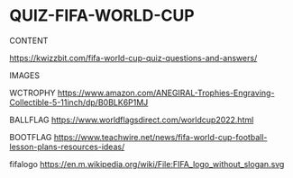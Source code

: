 # QUIZ-FIFA-WORLD-CUP

CONTENT 

https://kwizzbit.com/fifa-world-cup-quiz-questions-and-answers/

IMAGES

WCTROPHY
https://www.amazon.com/ANEGIRAL-Trophies-Engraving-Collectible-5-11inch/dp/B0BLK6P1MJ

BALLFLAG
https://www.worldflagsdirect.com/worldcup2022.html

BOOTFLAG
https://www.teachwire.net/news/fifa-world-cup-football-lesson-plans-resources-ideas/

fifalogo
https://en.m.wikipedia.org/wiki/File:FIFA_logo_without_slogan.svg


